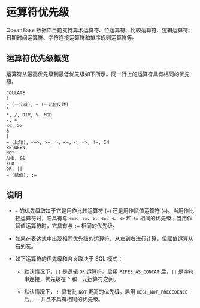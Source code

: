 运算符优先级
===========================

OceanBase 数据库目前支持算术运算符、位运算符、比较运算符、逻辑运算符、日期时间运算符、字符连接运算符和排序规则运算符等。

运算符优先级概览
-----------------------------

运算符从最高优先级到最低优先级如下所示。同一行上的运算符具有相同的优先级。

```unknow
COLLATE
!
- (一元减), ~ (一元位反转)
^
*, /, DIV, %, MOD
-, +
<<, >>
&
|
= (比较), <=>, >=, >, <=, <, <>, !=, IN
BETWEEN,
NOT
AND, &&
XOR
OR, ||
= (赋值), :=
```



说明
-----------------------

* `=` 的优先级取决于它是用作比较运算符 (`=`) 还是用作赋值运算符 (`=`)。当用作比较运算符时，它具有与 `<=>`、`>=`、`>`、`<=`、`<`、`<>` 和 `!=` 相同的优先级；当用作赋值运算符时，它具有与 `:=` 相同的优先级。



* 如果在表达式中出现相同优先级的运算符，从左到右进行计算，但赋值运算从右到左。



* 如下运算符的优先级和含义取决于 SQL 模式：

  * 默认情况下，`||` 是逻辑 `OR` 运算符。启用 `PIPES_AS_CONCAT` 后，`||` 是字符串连接，优先级在 `^` 和一元运算符之间。



  * 默认情况下，`！` 具有比 `NOT` 更高的优先级。启用 `HIGH_NOT_PRECEDENCE` 后，`！` 并且不具有相同的优先级。

